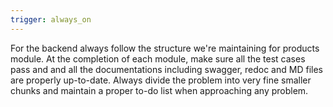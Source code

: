 ```yaml
---
trigger: always_on
---
```


For the backend always follow the structure we're maintaining for products module.
At the completion of each module, make sure all the test cases pass and and all the documentations including swagger, redoc and MD files are properly up-to-date.
Always divide the problem into very fine smaller chunks and maintain a proper to-do list when approaching any problem.